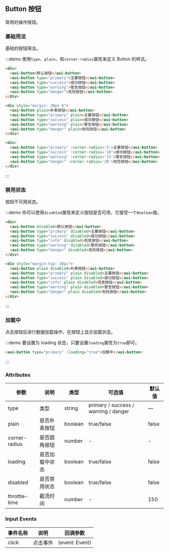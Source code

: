 ## Button 按钮
常用的操作按钮。

### 基础用法

基础的按钮用法。

:::demo 使用`type`、`plain`、和`corner-radius`属性来定义 Button 的样式。
```html
<div>
  <aui-button>默认按钮</aui-button>
  <aui-button type="primary">主要按钮</aui-button>
  <aui-button type="success">成功按钮</aui-button>
  <aui-button type="warning">警告按钮</aui-button>
  <aui-button type="danger">危险按钮</aui-button>
</div>

<div style="margin: 20px 0">
  <aui-button plain>朴素按钮</aui-button>
  <aui-button type="primary" plain>主要按钮</aui-button>
  <aui-button type="success" plain>成功按钮</aui-button>
  <aui-button type="warning" plain>警告按钮</aui-button>
  <aui-button type="danger" plain>危险按钮</aui-button>
</div>

<div>
  <aui-button type="primary" :corner-radius='5'>主要按钮</aui-button>
  <aui-button type="success" :corner-radius='10'>成功按钮</aui-button>
  <aui-button type="warning" :corner-radius='15'>警告按钮</aui-button>
  <aui-button type="danger" :corner-radius='20'>危险按钮</aui-button>
</div>
```
:::

### 禁用状态

按钮不可用状态。

:::demo 你可以使用`disabled`属性来定义按钮是否可用，它接受一个`Boolean`值。
```html
<div>
  <aui-button disabled>默认按钮</aui-button>
  <aui-button type="primary" disabled>主要按钮</aui-button>
  <aui-button type="success" disabled>成功按钮</aui-button>
  <aui-button type="info" disabled>信息按钮</aui-button>
  <aui-button type="warning" disabled>警告按钮</aui-button>
  <aui-button type="danger" disabled>危险按钮</aui-button>
</div>

<div style="margin-top: 20px">
  <aui-button plain disabled>朴素按钮</aui-button>
  <aui-button type="primary" plain disabled>主要按钮</aui-button>
  <aui-button type="success" plain disabled>成功按钮</aui-button>
  <aui-button type="info" plain disabled>信息按钮</aui-button>
  <aui-button type="warning" plain disabled>警告按钮</aui-button>
  <aui-button type="danger" plain disabled>危险按钮</aui-button>
</div>
```
:::

### 加载中

点击按钮后进行数据加载操作，在按钮上显示加载状态。

:::demo 要设置为 loading 状态，只要设置`loading`属性为`true`即可。
```html
<aui-button type="primary" :loading="true">加载中</aui-button>
```
:::

### Attributes
| 参数      | 说明    | 类型      | 可选值       | 默认值   |
|---------- |-------- |---------- |-------------  |-------- |
| type     | 类型   | string    |   primary / success / warning / danger | — |
| plain     | 是否朴素按钮   | boolean | true/false | false |
| corner-radius  | 是否圆角按钮   | number    | - | - |
| loading     | 是否加载中状态   | boolean    | true/false | false |
| disabled  | 是否禁用状态    | boolean   | true/false | false |
| throttle-time | 截流时间 | number | - | 150 |

### Input Events
| 事件名称 | 说明 | 回调参数 |
|---------|--------|---------|
| click | 点击事件 | (event: Event) |
